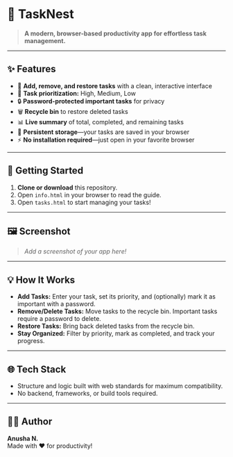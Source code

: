 # 🪺 TaskNest

> **A modern, browser-based productivity app for effortless task management.**

---

## ✨ Features

- 📝 **Add, remove, and restore tasks** with a clean, interactive interface
- 🚦 **Task prioritization:** High, Medium, Low
- 🔒 **Password-protected important tasks** for privacy
- 🗑️ **Recycle bin** to restore deleted tasks
- 📊 **Live summary** of total, completed, and remaining tasks
- 💾 **Persistent storage**—your tasks are saved in your browser
- ⚡ **No installation required**—just open in your favorite browser

---

## 🚀 Getting Started

1. **Clone or download** this repository.
2. Open `info.html` in your browser to read the guide.
3. Open `tasks.html` to start managing your tasks!

---

## 🖼️ Screenshot

> _Add a screenshot of your app here!_

---

## 💡 How It Works

- **Add Tasks:** Enter your task, set its priority, and (optionally) mark it as important with a password.
- **Remove/Delete Tasks:** Move tasks to the recycle bin. Important tasks require a password to delete.
- **Restore Tasks:** Bring back deleted tasks from the recycle bin.
- **Stay Organized:** Filter by priority, mark as completed, and track your progress.

---

## 🌐 Tech Stack

- Structure and logic built with web standards for maximum compatibility.
- No backend, frameworks, or build tools required.

---

## 🧑‍💻 Author

**Anusha N.**  
Made with ❤️ for productivity! 